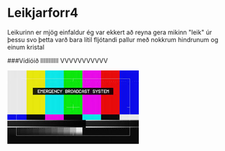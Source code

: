 # Leikjarforr4
Leikurinn er mjög einfaldur ég var ekkert að reyna gera mikinn "leik" úr þessu svo þetta varð bara lítil fljótandi pallur með nokkrum hindrunum og einum kristal 

###Vídíóið
IIIIIIIIIII
VVVVVVVVVVV

[![Watch the video](emergency_broadcast_system.jpg)](https://www.youtube.com/watch?v=MntindLNTao)
